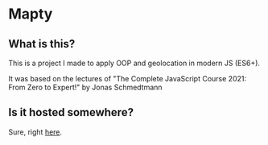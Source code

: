 # Mapty

## What is this?

This is a project I made to apply OOP and geolocation in modern JS (ES6+).

It was based on the lectures of "The Complete JavaScript Course 2021: From Zero to Expert!" by Jonas Schmedtmann

## Is it hosted somewhere?

Sure, right [here](https://mfigueira.github.io/mapty/).
